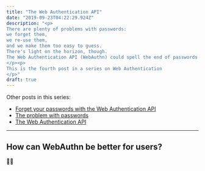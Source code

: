 ```yaml
---
title: "The Web Authentication API"
date: "2019-09-23T04:22:29.924Z"
description: "<p>
There are plenty of problems with passwords:
we forget them,
we re-use them,
and we make them too easy to guess.
There's light on the horizon, though.
The Web Authentication API (WebAuthn) could spell the end of passwords on the internet.
</p><p>
This is the fourth post in a series on Web Authentication
</p>"
draft: true
---
```


Other posts in this series:

- [Forget your passwords with the Web Authentication API](../part-1-forget-your-passwords)
- [The problem with passwords](../part-2-the-problem-with-passwords)
- [The Web Authentication API](../part-3-web-authentication-api)

---

## How can WebAuthn be better for users?

🚫🔑
